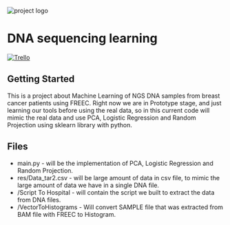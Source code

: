 ![project logo](https://github.com/flashxyz/DNA_sequencing_learning/blob/master/img/1.png)
# DNA sequencing learning
[![Trello](https://github.com/flashxyz/DNA_sequencing_learning/blob/master/img/trello.png)](https://trello.com/b/2tHwzFtL/-)

## Getting Started

This is a project about Machine Learning of NGS DNA samples from breast cancer patients using FREEC.
Right now we are in Prototype stage, and just learning our tools before using the real data, so in this current code will mimic the real data and use PCA, Logistic Regression and Random Projection using sklearn library with python.

## Files
- main.py - will be the implementation of PCA, Logistic Regression and Random Projection.
- res/Data_tar2.csv - will be large amount of data in csv file, to mimic the large amount of data we have in a single DNA file.
- /Script To Hospital - will contain the script we built to extract the data from DNA files. 
- /VectorToHistograms - Will convert SAMPLE file that was extracted from BAM file with FREEC to Histogram.
